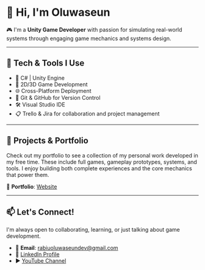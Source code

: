 # 👋 Hi, I'm Oluwaseun

🎮 I'm a **Unity Game Developer** with passion for simulating real-world systems through engaging game mechanics and systems design.

---

## 🔧 Tech & Tools I Use

- 🧠 C# | Unity Engine  
- 🎨 2D/3D Game Development  
- 🌐 Cross-Platform Deployment  
- 🧪 Git & GitHub for Version Control  
- 🛠️ Visual Studio IDE  
- 📋 Trello & Jira for collaboration and project management  

---

## 🚀 Projects & Portfolio

Check out my portfolio to see a collection of my personal work developed in my free time. These include full games, gameplay prototypes, systems, and tools. I enjoy building both complete experiences and the core mechanics that power them.

🔗 **Portfolio**: [Website](https://rabiuoluwaseun.wixstudio.com/portfolio)  

---

## 📫 Let's Connect!

I'm always open to collaborating, learning, or just talking about game development.

- 📧 **Email**: rabiuoluwaseundev@gmail.com  
- 💼 [LinkedIn Profile](https://www.linkedin.com/in/oluwaseun-rabiu/)  
- ▶️ [YouTube Channel](https://www.youtube.com/@Diamondmind_Gamedev)  
